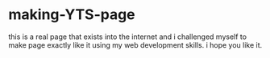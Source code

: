 # making-YTS-page
this is a real page that exists into the internet and i challenged myself to make page exactly like it using my web development skills.
i hope you like it.
